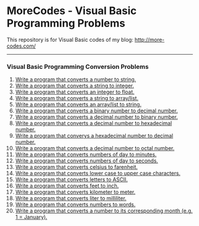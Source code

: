 # MoreCodes - Visual Basic Programming Problems
This repository is for Visual Basic codes of my blog: http://more-codes.com/

- - - -
### Visual Basic Programming Conversion Problems

1. <a href="https://github.com/ArjunAranetaCodes/MoreCodes-VBNet/blob/master/Conversions/problem1.vb" target="_blank">Write a program that converts a number to string.</a>
2. <a href="https://github.com/ArjunAranetaCodes/MoreCodes-VBNet/blob/master/Conversions/problem2.vb" target="_blank">Write a program that converts a string to integer.</a>
3. <a href="https://github.com/ArjunAranetaCodes/MoreCodes-VBNet/blob/master/Conversions/problem3.vb" target="_blank">Write a program that converts an integer to float.</a>
4. <a href="https://github.com/ArjunAranetaCodes/MoreCodes-VBNet/blob/master/Conversions/problem4.vb" target="_blank">Write a program that converts a string to array/list.</a>
5. <a href="https://github.com/ArjunAranetaCodes/MoreCodes-VBNet/blob/master/Conversions/problem5.vb" target="_blank">Write a program that converts an array/list to string.</a>
6. <a href="https://github.com/ArjunAranetaCodes/MoreCodes-VBNet/blob/master/Conversions/problem6.vb" target="_blank">Write a program that converts a binary number to decimal number.</a>
7. <a href="https://github.com/ArjunAranetaCodes/MoreCodes-VBNet/blob/master/Conversions/problem7.vb" target="_blank">Write a program that converts a decimal number to binary number.</a>
8. <a href="https://github.com/ArjunAranetaCodes/MoreCodes-VBNet/blob/master/Conversions/problem8.vb" target="_blank">Write a program that converts a decimal number to hexadecimal number.</a>
9. <a href="https://github.com/ArjunAranetaCodes/MoreCodes-VBNet/blob/master/Conversions/problem9.vb" target="_blank">Write a program that converys a hexadecimal number to decimal number.</a>
10. <a href="https://github.com/ArjunAranetaCodes/MoreCodes-VBNet/blob/master/Conversions/problem10.vb" target="_blank">Write a program that converts a decimal number to octal number.</a>
11. <a href="https://github.com/ArjunAranetaCodes/MoreCodes-VBNet/blob/master/Conversions/problem11.vb" target="_blank">Write a program that converts numbers of day to minutes.</a>
12. <a href="https://github.com/ArjunAranetaCodes/MoreCodes-VBNet/blob/master/Conversions/problem12.vb" target="_blank">Write a program that converts numbers of day to seconds.</a>
13. <a href="https://github.com/ArjunAranetaCodes/MoreCodes-VBNet/blob/master/Conversions/problem13.vb" target="_blank">Write a program that converts celsius to farenheit.</a>
14. <a href="https://github.com/ArjunAranetaCodes/MoreCodes-VBNet/blob/master/Conversions/problem14.vb" target="_blank">Write a program that converts lower case to upper case characters.</a>
15. <a href="https://github.com/ArjunAranetaCodes/MoreCodes-VBNet/blob/master/Conversions/problem15.vb" target="_blank">Write a program that converts letters to ASCII.</a>
16. <a href="https://github.com/ArjunAranetaCodes/MoreCodes-VBNet/blob/master/Conversions/problem16.vb" target="_blank">Write a program that converts feet to inch.</a>
17. <a href="https://github.com/ArjunAranetaCodes/MoreCodes-VBNet/blob/master/Conversions/problem17.vb" target="_blank">Write a program that converts kilometer to meter.</a>
18. <a href="https://github.com/ArjunAranetaCodes/MoreCodes-VBNet/blob/master/Conversions/problem18.vb" target="_blank">Write a program that converts liter to milliliter.</a>
19. <a href="https://github.com/ArjunAranetaCodes/MoreCodes-VBNet/blob/master/Conversions/problem19.vb" target="_blank">Write a program that converts numbers to words.</a>
20. <a href="https://github.com/ArjunAranetaCodes/MoreCodes-VBNet/blob/master/Conversions/problem20.vb" target="_blank">Write a program that converts a number to its corresponding month (e.g. 1 = January).</a>
